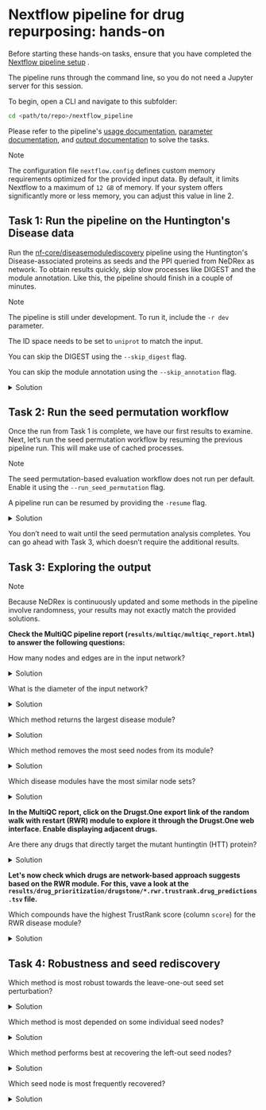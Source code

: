 # Nextflow pipeline for drug repurposing: hands-on

Before starting these hands-on tasks, ensure that you have completed the [Nextflow pipeline setup](../README.md/#nextflow-pipeline-setup)
.

The pipeline runs through the command line, so you do not need a Jupyter server for this session.

To begin, open a CLI and navigate to this subfolder:

```bash  
cd <path/to/repo>/nextflow_pipeline
```

Please refer to the pipeline's [usage documentation](https://nf-co.re/diseasemodulediscovery/dev/docs/usage/), [parameter documentation](https://nf-co.re/diseasemodulediscovery/dev/parameters/), and [output documentation](https://nf-co.re/diseasemodulediscovery/dev/docs/output/) to solve the tasks.

> [!NOTE]
> The configuration file `nextflow.config` defines custom memory requirements optimized for the provided input data. By default, it limits Nextflow to a maximum of `12 GB` of memory. If your system offers significantly more or less memory, you can adjust this value in line 2.

## Task 1: Run the pipeline on the Huntington's Disease data

Run the [nf-core/diseasemodulediscovery](https://nf-co.re/diseasemodulediscovery/dev/) pipeline using the Huntington's Disease-associated proteins as seeds and the PPI queried from NeDRex as network. To obtain results quickly, skip slow processes like DIGEST and the module annotation. Like this, the pipeline should finish in a couple of minutes.

> [!NOTE]
> The pipeline is still under development. To run it, include the `-r dev` parameter.
> 
> The ID space needs to be set to  `uniprot` to match the input.
> 
> You can skip the DIGEST using the `--skip_digest` flag.
> 
> You can skip the module annotation using the `--skip_annotation` flag.


<details markdown="1">
<summary> Solution </summary>

```bash  
nextflow run nf-core/diseasemodulediscovery \
-r dev -profile docker \
--seeds ../data/NeDRex_api/seed_genes_huntingtons_disease.csv \
--network ../data/NeDRex_api/filtered_ppi_only_reviewed_proteins_solution.csv \
--id_space uniprot \
--skip_digest \
--skip_annotation \
--outdir results 
```

</details>

## Task 2: Run the seed permutation workflow
Once the run from Task 1 is complete, we have our first results to examine.
Next, let’s run the seed permutation workflow by resuming the previous pipeline run. This will make use of cached processes.

> [!NOTE]
> The seed permutation-based evaluation workflow does not run per default. Enable it using the `--run_seed_permutation` flag.
>
> A pipeline run can be resumed by providing the `-resume` flag.


<details markdown="1">
<summary> Solution </summary>

```bash  
nextflow run nf-core/diseasemodulediscovery \
-r dev -profile docker \
--seeds ../data/NeDRex_api/seed_genes_huntingtons_disease.csv \
--network ../data/NeDRex_api/filtered_ppi_only_reviewed_proteins_solution.csv \
--id_space uniprot \
--skip_digest \
--skip_annotation \
--outdir results \
--run_seed_permutation \
-resume
```

</details>

You don’t need to wait until the seed permutation analysis completes. You can go ahead with Task 3, which doesn’t require the additional results.

## Task 3: Exploring the output

> [!NOTE]
> Because NeDRex is continuously updated and some methods in the pipeline involve randomness, your results may not exactly match the provided solutions.

**Check the MultiQC pipeline report (`results/multiqc/multiqc_report.html`) to answer the following questions:**

How many nodes and edges are in the input network?

<details markdown="1">
<summary> Solution </summary>

> This information can be found in the **Input/Network** section of the MultiQC report.
> The used input network has **~12.800 nodes** and **~95.900 edges**.
</details>

What is the diameter of the input network?

<details markdown="1">
<summary> Solution </summary>

> The input network diameter is **10** and can be found in the same section of the MultiQC report.
> The diameter represents the longest shortest path between any two nodes in the network.
> For a PPI network, a diameter of 10 is relatively large. Unfiltered, larger PPIs are typically much denser, with diameters around 6.

</details>

Which method returns the largest disease module?

<details markdown="1">
<summary> Solution </summary>

> This information can be found in the **General Statistics** section of the MultiQc report.
> The **1st Neighbors** approach produces by far the largest disease modules, both in terms of nodes and edges.
> This is due to the high density of PPI networks and the occurrence of high-degree hub nodes. 
> Consequently, 1st Neighbor modules may contain a very large number of nodes, so their specificity should be interpreted with caution.

</details>

Which method removes the most seed nodes from its module?

<details markdown="1">
<summary> Solution </summary>

> This information can be found in the **General Statistics** section of the MultiQc report as well.
> The number of included `Seeds` is lowest for **DOMINO**, as it often excludes seed nodes from its modules.
> This can be advantageous if the seed set is noisy, but undesirable when working with a high-confidence gene selection.

</details>

Which disease modules have the most similar node sets?

<details markdown="1">
<summary> Solution </summary>

> You can find the relevant results in the **Overlap** section of the MultiQC report, which visualizes overlaps between disease module node sets using heatmaps. 
> Several configurations are available: overlaps can be quantified either by the number of shared nodes or by the Jaccard index. In addition, overlaps are also computed after removing the seed nodes, as these are expected to be present in the modules by default.
> The strongest similarity (based on the Jaccard index) is observed between the modules derived with **RWR and ROBUST**.

</details>

**In the MultiQC report, click on the Drugst.One export link of the random walk with restart (RWR) module to explore it through the Drugst.One web interface. Enable displaying adjacent drugs.**

Are there any drugs that directly target the mutant huntingtin (HTT) protein?

<details markdown="1">
<summary> Solution </summary>

> Adjacent drugs can be displayed using `Drugs` button in the right scroll menu.
> Currently, there are **no drugs** that directly target HTT, which motivates the use of network medicine approaches to identify alternative candidates.
> While some drugs do target other seed nodes, many are associated with nodes added during module construction. These may represent promising new therapeutic targets.

</details>

**Let's now check which drugs are network-based approach suggests based on the RWR module. For this, vave a look at the `results/drug_prioritization/drugstone/*.rwr.trustrank.drug_predictions.tsv` file.**

Which compounds have the highest TrustRank score (column `score`) for the RWR disease module?

<details markdown="1">
<summary> Solution </summary>

> Two compounds achieve the highest TrustRank score of 1: **Econazole and Miconazole**, both commonly used as antifungal agents. Their high ranking arises from the fact that they target the seed protein CNR1 (UniProt: P21554) as well as several additional nodes within the module.
> But does it really make sense to treat Huntington’s disease with antifungal drugs? At the very least, this is questionable. These are only algorithmic suggestions and must be carefully evaluated and prioritized by biomedical experts.

</details>

## Task 4: Robustness and seed rediscovery

Which method is most robust towards the leave-one-out seed set perturbation? 

<details markdown="1">
<summary> Solution </summary>

</details>

Which method is most depended on some individual seed nodes? 

<details markdown="1">
<summary> Solution </summary>

</details>

Which method performs best at recovering the left-out seed nodes?

<details markdown="1">
<summary> Solution </summary>

</details>

Which seed node is most frequently recovered?

<details markdown="1">
<summary> Solution </summary>

</details>